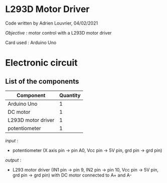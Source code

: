# **L293D Motor Driver**

Code written by Adrien Louvrier, 04/02/2021

*Objective* : motor control with a L293D motor driver

Card used : Arduino Uno

# Electronic circuit

## **List of the components**

Component | Quantity 
----------|----------
Arduino Uno | 1
DC motor | 1
L293D motor driver | 1
potentiometer | 1

*input* : 
- potentiometer (X axis pin -> pin A0, Vcc pin -> 5V pin, grd pin -> grd pin)

*output* :
- L293 motor driver (IN1 pin -> pin 9, IN2 pin -> pin 10, Vcc pin -> 5V pin, grd pin -> grd pin) with DC motor connected to A+ and A-
